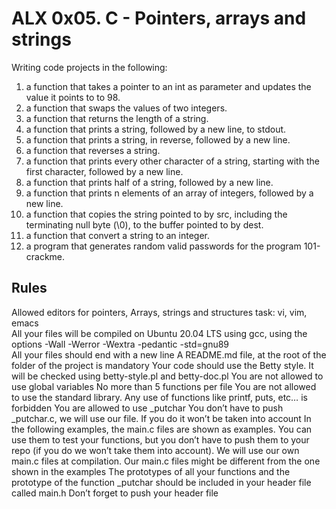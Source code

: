 # **ALX 0x05. C - Pointers, arrays and strings**
Writing code projects in the following:
1. a function that takes a pointer to an int as parameter and updates the value it points to to 98.
2. a function that swaps the values of two integers.
3. a function that returns the length of a string.
4. a function that prints a string, followed by a new line, to stdout.
5. a function that prints a string, in reverse, followed by a new line.
6. a function that reverses a string.
7. a function that prints every other character of a string, starting with the first character, followed by a new line.
8. a function that prints half of a string, followed by a new line.
9. a function that prints n elements of an array of integers, followed by a new line.
10. a function that copies the string pointed to by src, including the terminating null byte (\0), to the buffer pointed to by dest.
11. a function that convert a string to an integer.
12. a program that generates random valid passwords for the program 101-crackme.

## **Rules**
Allowed editors for pointers, Arrays, strings and structures task: vi, vim, emacs <br>
All your files will be compiled on Ubuntu 20.04 LTS using gcc, using the options -Wall -Werror -Wextra -pedantic -std=gnu89 <br>
All your files should end with a new line
A README.md file, at the root of the folder of the project is mandatory
Your code should use the Betty style. It will be checked using betty-style.pl and betty-doc.pl
You are not allowed to use global variables
No more than 5 functions per file
You are not allowed to use the standard library. Any use of functions like printf, puts, etc… is forbidden
You are allowed to use _putchar
You don’t have to push _putchar.c, we will use our file. If you do it won’t be taken into account
In the following examples, the main.c files are shown as examples. You can use them to test your functions, but you don’t have to push them to your repo (if you do we won’t take them into account). We will use our own main.c files at compilation. Our main.c files might be different from the one shown in the examples
The prototypes of all your functions and the prototype of the function _putchar should be included in your header file called main.h
Don’t forget to push your header file
